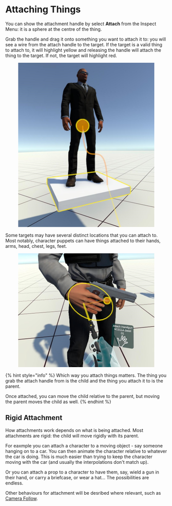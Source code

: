 # Attaching Things

You can show the attachment handle by select **Attach** from the Inspect Menu: it is a sphere at the centre of the thing.

Grab the handle and drag it onto something you want to attach it to: you will see a wire from the attach handle to the target. If the target is a valid thing to attach to, it will highlight yellow and releasing the handle will attach the thing to the target. If not, the target will highlight red.

<figure><img src="../../.gitbook/assets/DUMMY 2023-02-13 12-01-51.jpg" alt=""><figcaption></figcaption></figure>

Some targets may have several distinct locations that you can attach to. Most notably, character puppets can have things attached to their hands, arms, head, chest, legs, feet.&#x20;

<figure><img src="../../.gitbook/assets/DUMMY 2023-02-13 12-04-25 (1).jpg" alt=""><figcaption></figcaption></figure>

{% hint style="info" %}
Which way you attach things matters. The thing you grab the attach handle from is the child and the thing you attach it to is the parent.&#x20;

Once attached, you can move the child relative to the parent, but moving the parent moves the child as well.
{% endhint %}

## Rigid Attachment

How attachments work depends on what is being attached. Most attachments are rigid: the child will move rigidly with its parent.

For eaxmple you can attach a character to a moving object - say someone hanging on to a car. You can then animate the character relative to whatever the car is doing. This is much easier than trying to keep the character moving with the car (and usually the interpolations don't match up).

Or you can attach a prop to a character to have them, say, wield a gun in their hand, or carry a briefcase, or wear a hat... The possibilities are endless.

Other behaviours for attachment will be desribed where relevant, such as [Camera Follow](../../camerawork/through-the-lens.md#\_6i1r38f850fm).


